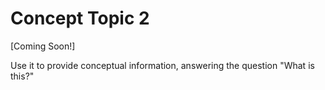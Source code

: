# Concept Topic 2

[Coming Soon!]

Use it to provide conceptual information, answering the question "What is this?"